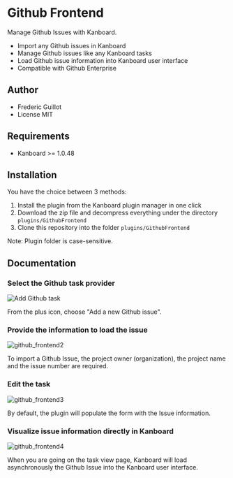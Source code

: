 Github Frontend
===============

Manage Github Issues with Kanboard.

- Import any Github issues in Kanboard
- Manage Github issues like any Kanboard tasks
- Load Github issue information into Kanboard user interface
- Compatible with Github Enterprise

Author
------

- Frederic Guillot
- License MIT

Requirements
------------

- Kanboard >= 1.0.48

Installation
------------

You have the choice between 3 methods:

1. Install the plugin from the Kanboard plugin manager in one click
2. Download the zip file and decompress everything under the directory `plugins/GithubFrontend`
3. Clone this repository into the folder `plugins/GithubFrontend`

Note: Plugin folder is case-sensitive.

Documentation
-------------

### Select the Github task provider

![Add Github task](https://user-images.githubusercontent.com/323546/31741836-8f8cf51e-b40a-11e7-89e2-da54456e3bea.png)

From the plus icon, choose "Add a new Github issue".

### Provide the information to load the issue

![github_frontend2](https://cloud.githubusercontent.com/assets/323546/20085431/dd0a5694-a536-11e6-9893-d135c3489cd4.png)

To import a Github Issue, the project owner (organization), the project name and the issue number are required.

### Edit the task

![github_frontend3](https://cloud.githubusercontent.com/assets/323546/20085432/dd0b38f2-a536-11e6-8ee5-e083854c1d01.png)

By default, the plugin will populate the form with the Issue information.

### Visualize issue information directly in Kanboard

![github_frontend4](https://cloud.githubusercontent.com/assets/323546/20085429/dd09a21c-a536-11e6-91e6-a11780782001.png)

When you are going on the task view page, Kanboard will load asynchronously the Github Issue into the Kanboard user interface.
